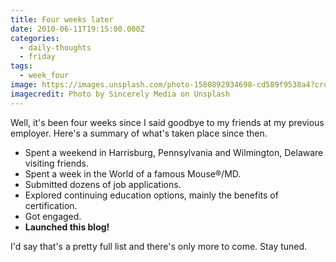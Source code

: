 ```yaml
---
title: Four weeks later
date: 2010-06-11T19:15:00.000Z
categories:
  - daily-thoughts
  - friday
tags:
  - week_four
image: https://images.unsplash.com/photo-1580892934698-cd589f9538a4?crop=entropy&cs=tinysrgb&fit=max&fm=jpg&ixid=M3w1NjAyODl8MHwxfHNlYXJjaHwyfHxmb3VyJTIwd2Vla3N8ZW58MHx8fHwxNzA2NTg0ODkxfDA&ixlib=rb-4.0.3&q=80&w=1080
imagecredit: Photo by Sincerely Media on Unsplash
---
```

Well, it's been four weeks since I said goodbye to my friends at my previous employer. Here's a summary of what's taken place since then.

- Spent a weekend in Harrisburg, Pennsylvania and Wilmington, Delaware visiting friends.
- Spent a week in the World of a famous Mouse®/MD.
- Submitted dozens of job applications.
- Explored continuing education options, mainly the benefits of certification.
- Got engaged.
- **Launched this blog!**

I'd say that's a pretty full list and there's only more to come. Stay tuned.
